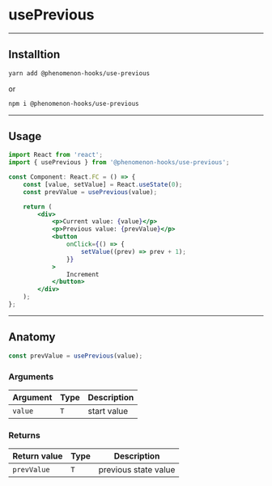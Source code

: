 # usePrevious

---

## Installtion

```bash
yarn add @phenomenon-hooks/use-previous
```

or

```bash
npm i @phenomenon-hooks/use-previous
```

---

## Usage

```jsx
import React from 'react';
import { usePrevious } from '@phenomenon-hooks/use-previous';

const Component: React.FC = () => {
    const [value, setValue] = React.useState(0);
    const prevValue = usePrevious(value);

    return (
        <div>
            <p>Current value: {value}</p>
            <p>Previous value: {prevValue}</p>
            <button
                onClick={() => {
                    setValue((prev) => prev + 1);
                }}
            >
                Increment
            </button>
        </div>
    );
};
```

---

## Anatomy

```jsx
const prevValue = usePrevious(value);
```

### Arguments

| Argument | Type | Description |
| -------- | ---- | ----------- |
| `value`  | `T`  | start value |

### Returns

| Return value | Type | Description          |
| ------------ | ---- | -------------------- |
| `prevValue`  | `T`  | previous state value |
